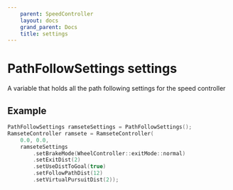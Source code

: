```yaml
---
    parent: SpeedController
    layout: docs
    grand_parent: Docs
    title: settings
---
```

# PathFollowSettings settings
A variable that holds all the path following settings for the speed controller

## Example
```cpp
PathFollowSettings ramseteSettings = PathFollowSettings();
RamseteController ramsete = RamseteController(
    0.0, 0.0,
    ramseteSettings
        .setBrakeMode(WheelController::exitMode::normal)
        .setExitDist(2)
        .setUseDistToGoal(true)
        .setFollowPathDist(12)
        .setVirtualPursuitDist(2));
``` 